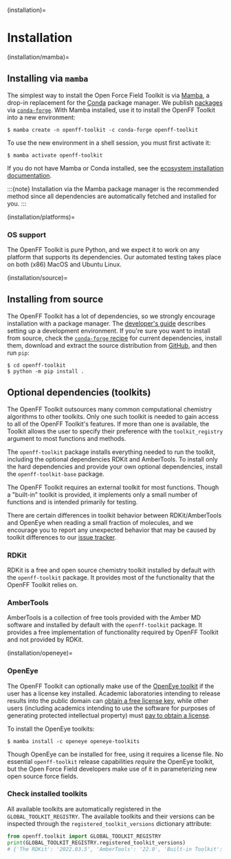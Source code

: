 (installation)=

# Installation

(installation/mamba)=

## Installing via `mamba`

The simplest way to install the Open Force Field Toolkit is via [Mamba](https://github.com/mamba-org/mamba), a drop-in replacement for the [Conda](https://docs.conda.io/en/latest/) package manager.
We publish [packages](https://github.com/conda-forge/openff-toolkit-feedstock) via [`conda-forge`](https://conda-forge.org/).
With Mamba installed, use it to install the OpenFF Toolkit into a new environment:

```shell-session
$ mamba create -n openff-toolkit -c conda-forge openff-toolkit
```

To use the new environment in a shell session, you must first activate it:

```shell-session
$ mamba activate openff-toolkit
```

If you do not have Mamba or Conda installed, see the [ecosystem installation documentation].

:::{note}
Installation via the Mamba package manager is the recommended method since all dependencies are automatically fetched and installed for you.
:::

[ecosystem installation documentation]: openff.docs:install

(installation/platforms)=

### OS support

The OpenFF Toolkit is pure Python, and we expect it to work on any platform that supports its dependencies.
Our automated testing takes place on both (x86) MacOS and Ubuntu Linux.

(installation/source)=

## Installing from source

The OpenFF Toolkit has a lot of dependencies, so we strongly encourage installation with a package manager. The [developer's guide](install_dev) describes setting up a development environment. If you're sure you want to install from source, check the [`conda-forge` recipe](https://github.com/conda-forge/openff-toolkit-feedstock/blob/main/recipe/meta.yaml) for current dependencies, install them, download and extract the source distribution from [GitHub](https://github.com/openforcefield/openff-toolkit/releases), and then run `pip`:

```shell-session
$ cd openff-toolkit
$ python -m pip install .
```

## Optional dependencies (toolkits)

The OpenFF Toolkit outsources many common computational chemistry algorithms to other toolkits.
Only one such toolkit is needed to gain access to all of the OpenFF Toolkit's features.
If more than one is available, the Toolkit allows the user to specify their preference with the `toolkit_registry` argument to most functions and methods.

The `openff-toolkit` package installs everything needed to run the toolkit, including the optional dependencies RDKit and AmberTools.
To install only the hard dependencies and provide your own optional dependencies, install the `openff-toolkit-base` package.

The OpenFF Toolkit requires an external toolkit for most functions.
Though a "built-in" toolkit is provided, it implements only a small number of functions and is intended primarily for testing.

There are certain differences in toolkit behavior between RDKit/AmberTools and OpenEye when reading a small fraction of molecules, and we encourage you to report any unexpected behavior that may be caused by toolkit differences to our [issue tracker](https://github.com/openforcefield/openff-toolkit/issues).

### RDKit

RDKit is a free and open source chemistry toolkit installed by default with the `openff-toolkit` package.
It provides most of the functionality that the OpenFF Toolkit relies on.

### AmberTools

AmberTools is a collection of free tools provided with the Amber MD software and installed by default with the `openff-toolkit` package.
It provides a free implementation of functionality required by OpenFF Toolkit and not provided by RDKit.

(installation/openeye)=

### OpenEye

The OpenFF Toolkit can optionally make use of the [OpenEye toolkit](https://www.eyesopen.com/toolkit-development) if the user has a license key installed.
Academic laboratories intending to release results into the public domain can [obtain a free license key](https://www.eyesopen.com/licensing-philosophy), while other users (including academics intending to use the software for purposes of generating protected intellectual property) must [pay to obtain a license](https://www.eyesopen.com/pricing).

To install the OpenEye toolkits:

```shell-session
$ mamba install -c openeye openeye-toolkits
```

Though OpenEye can be installed for free, using it requires a license file.
No essential `openff-toolkit` release capabilities *require* the OpenEye toolkit, but the Open Force Field developers make use of it in parameterizing new open source force fields.

### Check installed toolkits

All available toolkits are automatically registered in the `GLOBAL_TOOLKIT_REGISTRY`. The available toolkits and their versions can be inspected through the `registered_toolkit_versions` dictionary attribute:

```python
from openff.toolkit import GLOBAL_TOOLKIT_REGISTRY
print(GLOBAL_TOOLKIT_REGISTRY.registered_toolkit_versions)
# {'The RDKit': '2022.03.5', 'AmberTools': '22.0', 'Built-in Toolkit': None}
```
